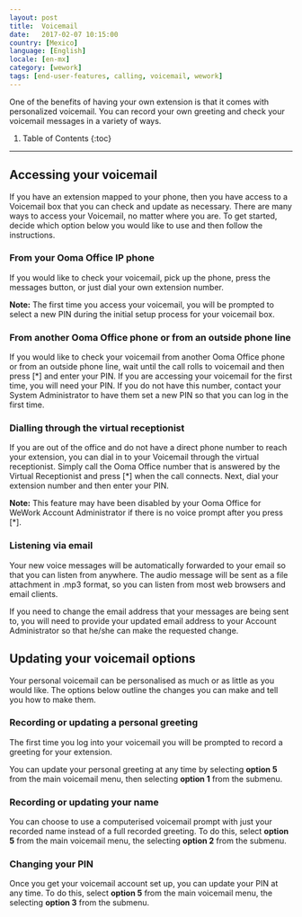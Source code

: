 ```yaml
---
layout: post
title:  Voicemail
date:   2017-02-07 10:15:00
country: [Mexico]
language: [English]
locale: [en-mx]
category: [wework]
tags: [end-user-features, calling, voicemail, wework]
---
```


One of the benefits of having your own extension is that it comes with personalized voicemail. You can record your own greeting and check your voicemail messages in a variety of ways.

1. Table of Contents
{:toc}
* * *

## Accessing your voicemail

If you have an extension mapped to your phone, then you have access to a Voicemail box that you can check and update as necessary. There are many ways to access your Voicemail, no matter where you are. To get started, decide which option below you would like to use and then follow the instructions.

### From your Ooma Office IP phone

If you would like to check your voicemail, pick up the phone, press the messages button, or just dial your own extension number.

**Note:** The first time you access your voicemail, you will be prompted to select a new PIN during the initial setup process for your voicemail box.

### From another Ooma Office phone or from an outside phone line

If you would like to check your voicemail from another Ooma Office phone or from an outside phone line, wait until the call rolls to voicemail and then press [*] and enter your PIN. If you are accessing your voicemail for the first time, you will need your PIN. If you do not have this number, contact your System Administrator to have them set a new PIN so that you can log in the first time.

### Dialling through the virtual receptionist

If you are out of the office and do not have a direct phone number to reach your extension, you can dial in to your Voicemail through the virtual receptionist. Simply call the Ooma Office number that is answered by the Virtual Receptionist and press [*] when the call connects. Next, dial your extension number and then enter your PIN.

**Note:** This feature may have been disabled by your Ooma Office for WeWork Account Administrator if there is no voice prompt after you press [*].

### Listening via email

Your new voice messages will be automatically forwarded to your email so that you can listen from anywhere. The audio message will be sent as a file attachment in .mp3 format, so you can listen from most web browsers and email clients.

If you need to change the email address that your messages are being sent to, you will need to provide your updated email address to your Account Administrator so that he/she can make the requested change.

## Updating your voicemail options

Your personal voicemail can be personalised as much or as little as you would like. The options below outline the changes you can make and tell you how to make them.

### Recording or updating a personal greeting

The first time you log into your voicemail you will be prompted to record a greeting for your extension.

You can update your personal greeting at any time by selecting **option 5** from the main voicemail menu, then selecting **option 1** from the submenu.

### Recording or updating your name

You can choose to use a computerised voicemail prompt with just your recorded name instead of a full recorded greeting. To do this, select **option 5** from the main voicemail menu, the selecting **option 2** from the submenu.

### Changing your PIN

Once you get your voicemail account set up, you can update your PIN at any time. To do this, select **option 5** from the main voicemail menu, the selecting **option 3** from the submenu.
